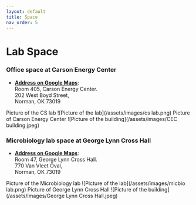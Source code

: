 ```yaml
---
layout: default
title: Space
nav_order: 5
---
```

# Lab Space

### **Office space at Carson Energy Center**  

- [**Address on Google Maps**](https://www.google.com/maps/place/Gallogly+College+of+Engineering/@35.2106619,-97.4429135,18.08z/data=!4m5!3m4!1s0x87b269d41b60d8c9:0x37f702bd76c6732c!8m2!3d35.2108932!4d-97.4425345):   
  Room 405, Carson Energy Center.  
  202 West Boyd Street,         
  Norman, OK 73019  




Picture of the CS lab
![Picture of the lab](/assets/images/cs lab.png)
Picture of Carson Energy Center
![Picture of the building](/assets/images/CEC building.jpeg)

### **Microbiology lab space at George Lynn Cross Hall**

- [**Address on Google Maps**](https://www.google.com/maps/place/George+Lynn+Cross+Hall/@35.2069292,-97.4457894,17z/data=!4m12!1m6!3m5!1s0x87b269d332d849f9:0x3998c7056c2a8d14!2sGeorge+Lynn+Cross+Hall!8m2!3d35.2065631!4d-97.4448832!3m4!1s0x87b269d332d849f9:0x3998c7056c2a8d14!8m2!3d35.2065631!4d-97.4448832):  
  Room 47, George Lynn Cross Hall.    
  770 Van Vleet Oval,   
  Norman, OK  73019


Picture of the Microbiology lab
![Picture of the lab](/assets/images/micbio lab.png)
Picture of George Lynn Cross Hall
![Picture of the building](/assets/images/George Lynn Cross Hall.jpeg)

